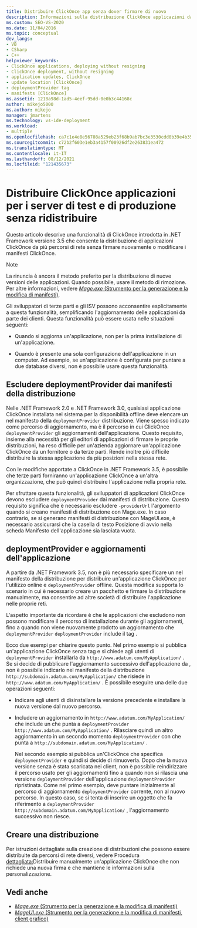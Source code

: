 ```yaml
---
title: Distribuire ClickOnce app senza dover firmare di nuovo
description: Informazioni sulla distribuzione ClickOnce applicazioni da più percorsi di rete senza firmare di nuovo o modificare ClickOnce manifesti.
ms.custom: SEO-VS-2020
ms.date: 11/04/2016
ms.topic: conceptual
dev_langs:
- VB
- CSharp
- C++
helpviewer_keywords:
- ClickOnce applications, deploying without resigning
- ClickOnce deployment, without resigning
- application updates, ClickOnce
- update location [ClickOnce]
- deploymentProvider tag
- manifests [ClickOnce]
ms.assetid: 1218a98d-1ad5-4eef-95dd-0e0b3c44168c
author: mikejo5000
ms.author: mikejo
manager: jmartens
ms.technology: vs-ide-deployment
ms.workload:
- multiple
ms.openlocfilehash: ca7c1e4e8e56708a529eb23f68b9ab7bc3e3530cdd0b39e4b358a3b435da3810
ms.sourcegitcommit: c72b2f603e1eb3a4157f00926df2e263831ea472
ms.translationtype: MT
ms.contentlocale: it-IT
ms.lasthandoff: 08/12/2021
ms.locfileid: "121435673"
---
```

# <a name="deploy-clickonce-applications-for-testing-and-production-servers-without-resigning"></a>Distribuire ClickOnce applicazioni per i server di test e di produzione senza ridistribuire
Questo articolo descrive una funzionalità di ClickOnce introdotta in .NET Framework versione 3.5 che consente la distribuzione di applicazioni ClickOnce da più percorsi di rete senza firmare nuovamente o modificare i manifesti ClickOnce.

> [!NOTE]
> La rinuncia è ancora il metodo preferito per la distribuzione di nuove versioni delle applicazioni. Quando possibile, usare il metodo di rimozione. Per altre informazioni, vedere [*Mage.exe* (Strumento per la generazione e la modifica di manifesti)](/dotnet/framework/tools/mage-exe-manifest-generation-and-editing-tool).

 Gli sviluppatori di terze parti e gli ISV possono acconsentire esplicitamente a questa funzionalità, semplificando l'aggiornamento delle applicazioni da parte dei clienti. Questa funzionalità può essere usata nelle situazioni seguenti:

- Quando si aggiorna un'applicazione, non per la prima installazione di un'applicazione.

- Quando è presente una sola configurazione dell'applicazione in un computer. Ad esempio, se un'applicazione è configurata per puntare a due database diversi, non è possibile usare questa funzionalità.

## <a name="exclude-deploymentprovider-from-deployment-manifests"></a>Escludere deploymentProvider dai manifesti della distribuzione
 Nelle .NET Framework 2.0 e .NET Framework 3.0, qualsiasi applicazione ClickOnce installata nel sistema per la disponibilità offline deve elencare un nel manifesto della `deploymentProvider` distribuzione. Viene spesso indicato come percorso di aggiornamento, ma è il percorso in cui ClickOnce `deploymentProvider` gli aggiornamenti dell'applicazione. Questo requisito, insieme alla necessità per gli editori di applicazioni di firmare le proprie distribuzioni, ha reso difficile per un'azienda aggiornare un'applicazione ClickOnce da un fornitore o da terze parti. Rende inoltre più difficile distribuire la stessa applicazione da più posizioni nella stessa rete.

 Con le modifiche apportate a ClickOnce in .NET Framework 3.5, è possibile che terze parti forniranno un'applicazione ClickOnce a un'altra organizzazione, che può quindi distribuire l'applicazione nella propria rete.

 Per sfruttare questa funzionalità, gli sviluppatori di applicazioni ClickOnce devono escludere `deploymentProvider` dai manifesti di distribuzione. Questo requisito significa che è necessario escludere `-providerUrl` l'argomento quando si creano manifesti di distribuzione con Mage.exe. In caso contrario, se si generano manifesti di distribuzione  con MageUI.exe, è  necessario assicurarsi che la casella di testo Posizione di avvio nella scheda Manifesto dell'applicazione sia lasciata vuota.

## <a name="deploymentprovider-and-application-updates"></a>deploymentProvider e aggiornamenti dell'applicazione
 A partire da .NET Framework 3.5, non è più necessario specificare un nel manifesto della distribuzione per distribuire un'applicazione ClickOnce per l'utilizzo online e `deploymentProvider` offline. Questa modifica supporta lo scenario in cui è necessario creare un pacchetto e firmare la distribuzione manualmente, ma consentire ad altre società di distribuire l'applicazione nelle proprie reti.

 L'aspetto importante da ricordare è che le applicazioni che escludono non possono modificare il percorso di installazione durante gli aggiornamenti, fino a quando non viene nuovamente prodotto un aggiornamento che `deploymentProvider` `deploymentProvider` include il tag .

 Ecco due esempi per chiarire questo punto. Nel primo esempio si pubblica un'applicazione ClickOnce senza tag e si chiede agli utenti di `deploymentProvider` installarla da `http://www.adatum.com/MyApplication/` . Se si decide di pubblicare l'aggiornamento successivo dell'applicazione da , non è possibile indicarlo nel manifesto della distribuzione `http://subdomain.adatum.com/MyApplication/` che risiede in `http://www.adatum.com/MyApplication/` . È possibile eseguire una delle due operazioni seguenti:

- Indicare agli utenti di disinstallare la versione precedente e installare la nuova versione dal nuovo percorso.

- Includere un aggiornamento in `http://www.adatum.com/MyApplication/` che include un che punta a `deploymentProvider` `http://www.adatum.com/MyApplication/` . Rilasciare quindi un altro aggiornamento in un secondo momento `deploymentProvider` con che punta a `http://subdomain.adatum.com/MyApplication/` .

  Nel secondo esempio si pubblica un'ClickOnce che specifica `deploymentProvider` e quindi si decide di rimuoverla. Dopo che la nuova versione senza è stata scaricata nei client, non è possibile reindirizzare il percorso usato per gli aggiornamenti fino a quando non si rilascia una versione `deploymentProvider` dell'applicazione `deploymentProvider` ripristinata. Come nel primo esempio, deve puntare inizialmente al percorso di aggiornamento `deploymentProvider` corrente, non al nuovo percorso. In questo caso, se si tenta di inserire un oggetto che fa riferimento a `deploymentProvider` `http://subdomain.adatum.com/MyApplication/` , l'aggiornamento successivo non riesce.

## <a name="create-a-deployment"></a>Creare una distribuzione
 Per istruzioni dettagliate sulla creazione di distribuzioni che possono essere distribuite da percorsi di rete diversi, vedere Procedura [dettagliata:](../deployment/walkthrough-manually-deploying-a-clickonce-app-no-re-signing-required.md)Distribuire manualmente un'applicazione ClickOnce che non richiede una nuova firma e che mantiene le informazioni sulla personalizzazione.

## <a name="see-also"></a>Vedi anche
- [*Mage.exe* (Strumento per la generazione e la modifica di manifesti)](/dotnet/framework/tools/mage-exe-manifest-generation-and-editing-tool)
- [*MageUI.exe* (Strumento per la generazione e la modifica di manifesti, client grafico)](/dotnet/framework/tools/mageui-exe-manifest-generation-and-editing-tool-graphical-client)

